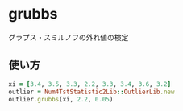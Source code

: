 grubbs
======
グラプス・スミルノフの外れ値の検定

## 使い方

```ruby
xi = [3.4, 3.5, 3.3, 2.2, 3.3, 3.4, 3.6, 3.2]
outlier = Num4TstStatistic2Lib::OutlierLib.new
outlier.grubbs(xi, 2.2, 0.05)
```


